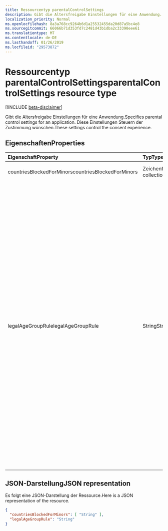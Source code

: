 ```yaml
---
title: Ressourcentyp parentalControlSettings
description: Gibt die Altersfreigabe Einstellungen für eine Anwendung. Diese Einstellungen Steuern der Zustimmung wünschen.
localization_priority: Normal
ms.openlocfilehash: 8a3a768cc9264b6d1a25532455da20d87a5bc4e8
ms.sourcegitcommit: 66066b71d353fd7c2481d43b1dba2c33390eee61
ms.translationtype: MT
ms.contentlocale: de-DE
ms.lasthandoff: 01/26/2019
ms.locfileid: "29573872"
---
```

# <a name="parentalcontrolsettings-resource-type"></a><span data-ttu-id="79885-104">Ressourcentyp parentalControlSettings</span><span class="sxs-lookup"><span data-stu-id="79885-104">parentalControlSettings resource type</span></span>

[!INCLUDE [beta-disclaimer](../../includes/beta-disclaimer.md)]

<span data-ttu-id="79885-105">Gibt die Altersfreigabe Einstellungen für eine Anwendung.</span><span class="sxs-lookup"><span data-stu-id="79885-105">Specifies parental control settings for an application.</span></span> <span data-ttu-id="79885-106">Diese Einstellungen Steuern der Zustimmung wünschen.</span><span class="sxs-lookup"><span data-stu-id="79885-106">These settings control the consent experience.</span></span>

## <a name="properties"></a><span data-ttu-id="79885-107">Eigenschaften</span><span class="sxs-lookup"><span data-stu-id="79885-107">Properties</span></span>

| <span data-ttu-id="79885-108">Eigenschaft</span><span class="sxs-lookup"><span data-stu-id="79885-108">Property</span></span> | <span data-ttu-id="79885-109">Typ</span><span class="sxs-lookup"><span data-stu-id="79885-109">Type</span></span> | <span data-ttu-id="79885-110">Beschreibung</span><span class="sxs-lookup"><span data-stu-id="79885-110">Description</span></span> |
:---------------|:--------|:----------|
|<span data-ttu-id="79885-111">countriesBlockedForMinors</span><span class="sxs-lookup"><span data-stu-id="79885-111">countriesBlockedForMinors</span></span>|<span data-ttu-id="79885-112">Zeichenfolgenauflistung</span><span class="sxs-lookup"><span data-stu-id="79885-112">String collection</span></span>| <span data-ttu-id="79885-113">Gibt die [zwei Buchstaben ISO-Ländercodes](https://www.iso.org/iso-3166-country-codes.html).</span><span class="sxs-lookup"><span data-stu-id="79885-113">Specifies the [two-letter ISO country codes](https://www.iso.org/iso-3166-country-codes.html).</span></span> <span data-ttu-id="79885-114">Zugriff auf die Anwendung werden für Minderjährige aus den in dieser Liste angegebenen Ländern blockiert.</span><span class="sxs-lookup"><span data-stu-id="79885-114">Access to the application will be blocked for minors from the countries specified in this list.</span></span>|
|<span data-ttu-id="79885-115">legalAgeGroupRule</span><span class="sxs-lookup"><span data-stu-id="79885-115">legalAgeGroupRule</span></span>| <span data-ttu-id="79885-116">String</span><span class="sxs-lookup"><span data-stu-id="79885-116">String</span></span> | <span data-ttu-id="79885-117">Gibt die ALTER Legal Gruppenregel, die für Benutzer der app gilt.</span><span class="sxs-lookup"><span data-stu-id="79885-117">Specifies the legal age group rule that applies to users of the app.</span></span> <span data-ttu-id="79885-118">Kann auf einen der folgenden Werte festgelegt werden:</span><span class="sxs-lookup"><span data-stu-id="79885-118">Can be set to one of the following values:</span></span> <table><tr><th><span data-ttu-id="79885-119">Wert</span><span class="sxs-lookup"><span data-stu-id="79885-119">Value</span></span></th><th><span data-ttu-id="79885-120">Beschreibung</span><span class="sxs-lookup"><span data-stu-id="79885-120">Description</span></span></th></tr><tr><td><span data-ttu-id="79885-121">Allow</span><span class="sxs-lookup"><span data-stu-id="79885-121">Allow</span></span></td><td><span data-ttu-id="79885-122">Standard.</span><span class="sxs-lookup"><span data-stu-id="79885-122">Default.</span></span> <span data-ttu-id="79885-123">Erzwingt die rechtliche minimale.</span><span class="sxs-lookup"><span data-stu-id="79885-123">Enforces the legal minimum.</span></span> <span data-ttu-id="79885-124">Dies bedeutet, dass die Zustimmung der Eltern für Minderjährige in der Europäischen Union und Korea erforderlich ist.</span><span class="sxs-lookup"><span data-stu-id="79885-124">This means parental consent is required for minors in the European Union and Korea.</span></span></td></tr><tr><td><span data-ttu-id="79885-125">RequireConsentForPrivacyServices</span><span class="sxs-lookup"><span data-stu-id="79885-125">RequireConsentForPrivacyServices</span></span></td><td><span data-ttu-id="79885-126">Erzwingt den Benutzer zum Angeben von Geburtsdatum COPPA-Regeln einhalten.</span><span class="sxs-lookup"><span data-stu-id="79885-126">Enforces the user to specify date of birth to comply with COPPA rules.</span></span> </td></tr><tr><td><span data-ttu-id="79885-127">RequireConsentForMinors</span><span class="sxs-lookup"><span data-stu-id="79885-127">RequireConsentForMinors</span></span></td><td><span data-ttu-id="79885-128">Erfordert Zustimmung der Eltern für Jahren unter 18, unabhängig davon Land minor Regeln.</span><span class="sxs-lookup"><span data-stu-id="79885-128">Requires parental consent for ages below 18, regardless of country minor rules.</span></span></td></tr><tr><td><span data-ttu-id="79885-129">RequireConsentForKids</span><span class="sxs-lookup"><span data-stu-id="79885-129">RequireConsentForKids</span></span></td><td><span data-ttu-id="79885-130">Erfordert Zustimmung der Eltern für Jahren unter 14, unabhängig davon Land minor Regeln.</span><span class="sxs-lookup"><span data-stu-id="79885-130">Requires parental consent for ages below 14, regardless of country minor rules.</span></span></td></tr><tr><td><span data-ttu-id="79885-131">BlockMinors</span><span class="sxs-lookup"><span data-stu-id="79885-131">BlockMinors</span></span></td><td><span data-ttu-id="79885-132">Blöcke Minderjährige aus mithilfe der app.</span><span class="sxs-lookup"><span data-stu-id="79885-132">Blocks minors from using the app.</span></span></td></tr></table> |

## <a name="json-representation"></a><span data-ttu-id="79885-133">JSON-Darstellung</span><span class="sxs-lookup"><span data-stu-id="79885-133">JSON representation</span></span>
<span data-ttu-id="79885-134">Es folgt eine JSON-Darstellung der Ressource.</span><span class="sxs-lookup"><span data-stu-id="79885-134">Here is a JSON representation of the resource.</span></span>
<!-- 
{
    "blockType": "resource",
    "@odata.type":"microsoft.graph.parentalControlSettings"
}
-->
```json
{
  "countriesBlockedForMinors": [ "String" ],
  "legalAgeGroupRule": "String"
}

```
<!--
{
  "type": "#page.annotation",
  "suppressions": [
    "Error: /api-reference/beta/resources/parentalcontrolsettings.md:\r\n      Exception processing links.\r\n    System.ArgumentException: Link Definition was null. Link text: !INCLUDE [beta-disclaimer](../../includes/beta-disclaimer.md)\r\n      at ApiDoctor.Validation.DocFile.get_LinkDestinations()\r\n      at ApiDoctor.Validation.DocSet.ValidateLinks(Boolean includeWarnings, String[] relativePathForFiles, IssueLogger issues, Boolean requireFilenameCaseMatch, Boolean printOrphanedFiles)"
  ]
}
-->
